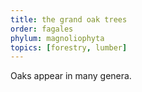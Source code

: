 ```yaml
---
title: the grand oak trees
order: fagales
phylum: magnoliophyta
topics: [forestry, lumber]
---
```

Oaks appear in many genera.

